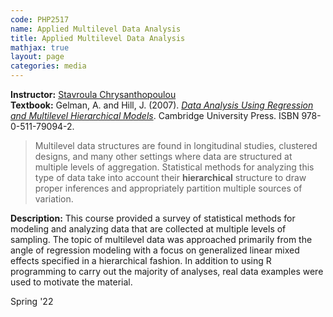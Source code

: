 ```yaml
---
code: PHP2517
name: Applied Multilevel Data Analysis
title: Applied Multilevel Data Analysis
mathjax: true
layout: page
categories: media
---
```


**Instructor:** [Stavroula Chrysanthopoulou](https://vivo.brown.edu/display/schrysan) <br>
**Textbook:** Gelman, A. and Hill, J. (2007). [*Data Analysis Using Regression and Multilevel Hierarchical Models*](https://www.cambridge.org/highereducation/books/data-analysis-using-regression-and-multilevel-hierarchical-models/32A29531C7FD730C3A68951A17C9D983#overview). Cambridge University Press. ISBN 978-0-511-79094-2.

>  Multilevel data structures are found in longitudinal studies, clustered designs, and many other settings where data are structured at multiple levels of aggregation. Statistical methods for analyzing this type of data take into account their **hierarchical** structure to draw proper inferences and appropriately partition multiple sources of variation.

**Description:** This course provided a survey of statistical methods for modeling and analyzing data that are collected at multiple levels of sampling. The topic of multilevel data was approached primarily from the angle of regression modeling with a focus on generalized linear mixed effects specified in a hierarchical fashion. In addition to using R programming to carry out the majority of analyses, real data examples were used to motivate the material.

Spring '22
